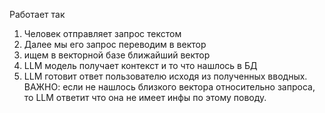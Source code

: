 Работает так
1. Человек отправляет запрос текстом
2. Далее мы его запрос переводим в вектор
3. ищем в векторной базе ближайший вектор
4. LLM модель получает контекст и то что нашлось в БД
5. LLM готовит ответ пользователю исходя из полученных вводных. ВАЖНО: если не нашлось близкого вектора относительно запроса, то LLM ответит что она не имеет инфы по этому поводу.